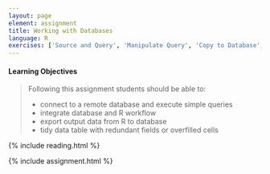 ```yaml
---
layout: page
element: assignment
title: Working with Databases
language: R
exercises: ['Source and Query', 'Manipulate Query', 'Copy to Database', 'NEON Database', 'Tree Biomass']
---
```


#### Learning Objectives

> Following this assignment students should be able to:
>
> - connect to a remote database and execute simple queries
> - integrate database and R workflow
> - export output data from R to database
> - tidy data table with redundant fields or overfilled cells 

{% include reading.html %}

{% include assignment.html %}
